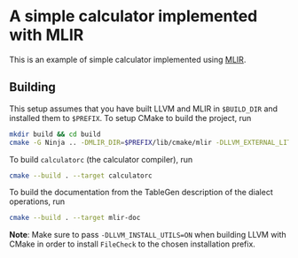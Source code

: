 # A simple calculator implemented with MLIR

This is an example of simple calculator implemented using [MLIR](https://mlir.llvm.org/).

## Building

This setup assumes that you have built LLVM and MLIR in `$BUILD_DIR` and installed them to `$PREFIX`. To setup CMake to build the project, run
```sh
mkdir build && cd build
cmake -G Ninja .. -DMLIR_DIR=$PREFIX/lib/cmake/mlir -DLLVM_EXTERNAL_LIT=$BUILD_DIR/bin/llvm-lit
```
To build `calculatorc` (the calculator compiler), run
```sh
cmake --build . --target calculatorc
```
To build the documentation from the TableGen description of the dialect operations, run
```sh
cmake --build . --target mlir-doc
```
**Note**: Make sure to pass `-DLLVM_INSTALL_UTILS=ON` when building LLVM with CMake in order to install `FileCheck` to the chosen installation prefix.

